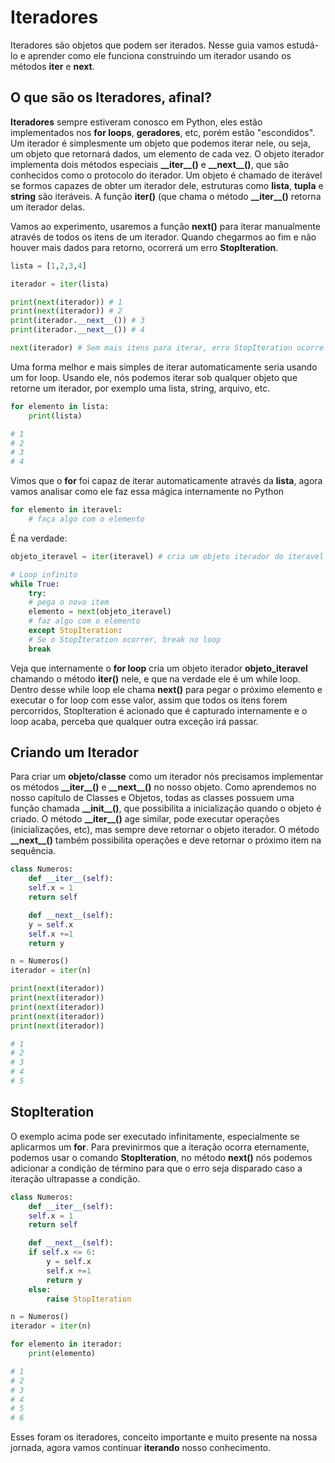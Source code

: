 # Iteradores

Iteradores são objetos que podem ser iterados. Nesse guia vamos estudá-lo e aprender como ele funciona construindo um iterador usando os métodos **__iter__** e **__next__**.

## O que são os Iteradores, afinal?

**Iteradores** sempre estiveram conosco em Python, eles estão implementados nos **for loops**, **geradores**, etc, porém estão "escondidos". Um iterador é simplesmente um objeto que podemos iterar nele, ou seja, um objeto que retornará dados, um elemento de cada vez. O objeto iterador implementa dois métodos especiais **\_\_iter\_\_()** e **\_\_next\_\_()**, que são conhecidos como o protocolo do iterador. Um objeto é chamado de iterável se formos capazes de obter um iterador dele, estruturas como **lista**, **tupla** e **string** são iteráveis. A função **iter()** (que chama o método **\_\_iter\_\_()** retorna um iterador delas.	

Vamos ao experimento, usaremos a função **next()** para iterar manualmente através de todos os itens de um iterador. Quando chegarmos ao fim e não houver mais dados para retorno, ocorrerá um erro **StopIteration**.

```python
lista = [1,2,3,4]

iterador = iter(lista)

print(next(iterador)) # 1
print(next(iterador)) # 2
print(iterador.__next__()) # 3
print(iterador.__next__()) # 4

next(iterador) # Sem mais itens para iterar, erro StopIteration ocorre
```

Uma forma melhor e mais simples de iterar automaticamente seria usando um for loop. Usando ele, nós podemos iterar sob qualquer objeto que retorne um iterador, por exemplo uma lista, string, arquivo, etc.

```python
for elemento in lista:
    print(lista) 

# 1
# 2
# 3
# 4
```

Vimos que o **for** foi capaz de iterar automaticamente através da **lista**, agora vamos analisar como ele faz essa mágica internamente no Python

```python
for elemento in iteravel:
    # faça algo com o elemento
```

É na verdade:

```python
objeto_iteravel = iter(iteravel) # cria um objeto iterador do iteravel

# Loop infinito
while True:
    try:
	# pega o novo item
	elemento = next(objeto_iteravel)
	# faz algo com o elemento
    except StopIteration:
	# Se o StopIteration ocorrer, break no loop
	break  
```

Veja que internamente o **for loop** cria um objeto iterador **objeto_iteravel** chamando o método **iter()** nele, e que na verdade ele é um while loop. Dentro desse while loop ele chama **next()** para pegar o próximo elemento e executar o for loop com esse valor, assim que todos os itens forem percorridos, StopIteration é acionado que é capturado internamente e o loop acaba, perceba que qualquer outra exceção irá passar.

## Criando um Iterador

Para criar um **objeto/classe** como um iterador nós precisamos implementar os métodos **\_\_iter\_\_()** e **\_\_next\_\_()** no nosso objeto. Como aprendemos no nosso capítulo de Classes e Objetos, todas as classes possuem uma função chamada **\_\_init\_\_()**, que possibilita a inicialização quando o objeto é criado. O método **\_\_iter\_\_()** age similar, pode executar operações (inicializações, etc), mas sempre deve retornar o objeto iterador. O método **\_\_next\_\_()** também possibilita operações e deve retornar o próximo item na sequência.

```python
class Numeros:
    def __iter__(self):
	self.x = 1
	return self

    def __next__(self):
	y = self.x
	self.x +=1
	return y

n = Numeros()
iterador = iter(n)

print(next(iterador))
print(next(iterador))
print(next(iterador))
print(next(iterador))
print(next(iterador))

# 1
# 2
# 3
# 4
# 5
```

## StopIteration

O exemplo acima pode ser executado infinitamente, especialmente se aplicarmos um **for**. Para previnirmos que a iteração ocorra eternamente, podemos usar o comando **StopIteration**, no método **__next__()** nós podemos adicionar a condição de término para que o erro seja disparado caso a iteração ultrapasse a condição.

```python
class Numeros:
    def __iter__(self):
	self.x = 1
	return self

    def __next__(self):
	if self.x <= 6:
	    y = self.x
	    self.x +=1
	    return y
	else:
	    raise StopIteration

n = Numeros()
iterador = iter(n)

for elemento in iterador:
    print(elemento)

# 1
# 2
# 3
# 4
# 5
# 6
```

Esses foram os iteradores, conceito importante e muito presente na nossa jornada, agora vamos continuar **iterando** nosso conhecimento.










 




















		


























































































